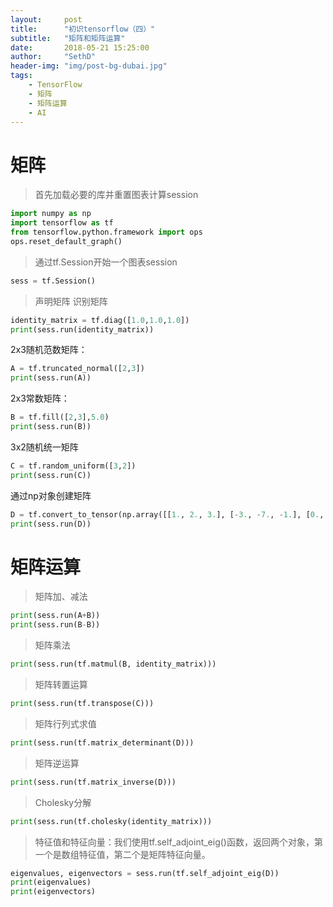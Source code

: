 ```yaml
---
layout:     post
title:      "初识tensorflow（四）"
subtitle:   "矩阵和矩阵运算"
date:       2018-05-21 15:25:00
author:     "SethD"
header-img: "img/post-bg-dubai.jpg"
tags:
    - TensorFlow
    - 矩阵
    - 矩阵运算
    - AI
---
```


# 矩阵
> 首先加载必要的库并重置图表计算session

```Python
import numpy as np
import tensorflow as tf
from tensorflow.python.framework import ops
ops.reset_default_graph()
```

> 通过tf.Session开始一个图表session
	
```Python
sess = tf.Session()
```

> 声明矩阵
识别矩阵
```Python
identity_matrix = tf.diag([1.0,1.0,1.0])
print(sess.run(identity_matrix))
```

2x3随机范数矩阵：
```Python
A = tf.truncated_normal([2,3])
print(sess.run(A))
```

2x3常数矩阵：
```Python
B = tf.fill([2,3],5.0)
print(sess.run(B))
```

3x2随机统一矩阵
```Python
C = tf.random_uniform([3,2])
print(sess.run(C))
```

通过np对象创建矩阵
```Python
D = tf.convert_to_tensor(np.array([[1., 2., 3.], [-3., -7., -1.], [0., 5., -2.]]))
print(sess.run(D))
```

# 矩阵运算
> 矩阵加、减法
```Python
print(sess.run(A+B))
print(sess.run(B-B))
```

> 矩阵乘法
```Python
print(sess.run(tf.matmul(B, identity_matrix)))
```

> 矩阵转置运算
```Python
print(sess.run(tf.transpose(C)))
```

> 矩阵行列式求值
```Python
print(sess.run(tf.matrix_determinant(D)))
```

> 矩阵逆运算
```Python
print(sess.run(tf.matrix_inverse(D)))
```

> Cholesky分解
```Python
print(sess.run(tf.cholesky(identity_matrix)))
```

>特征值和特征向量：我们使用tf.self_adjoint_eig()函数，返回两个对象，第一个是数组特征值，第二个是矩阵特征向量。
```Python
eigenvalues, eigenvectors = sess.run(tf.self_adjoint_eig(D))
print(eigenvalues)
print(eigenvectors)
```